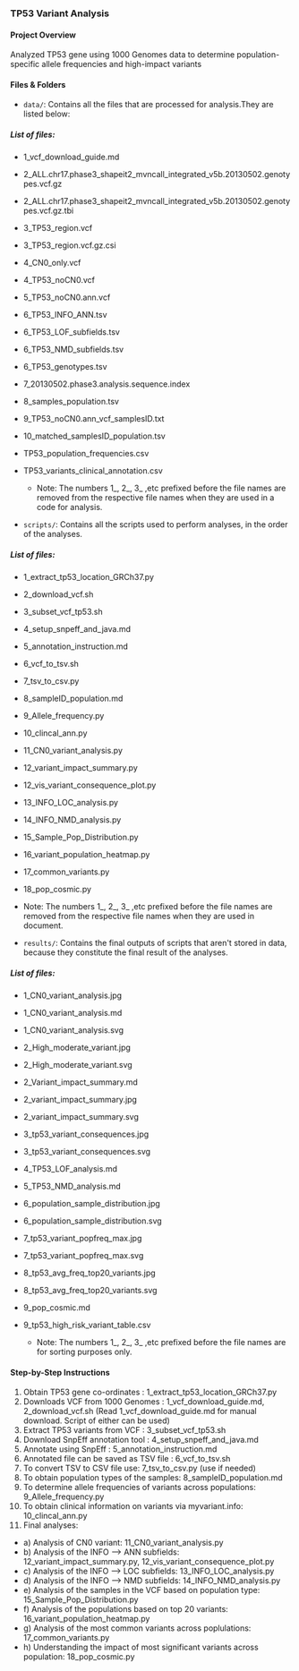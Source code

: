 ### TP53 Variant Analysis

#### Project Overview

Analyzed TP53 gene using 1000 Genomes data to determine population-specific allele frequencies and high-impact variants

#### Files & Folders

- `data/`: Contains all the files that are processed for analysis.They are listed below:

##### List of files:

- 1_vcf_download_guide.md
- 2_ALL.chr17.phase3_shapeit2_mvncall_integrated_v5b.20130502.genotypes.vcf.gz
- 2_ALL.chr17.phase3_shapeit2_mvncall_integrated_v5b.20130502.genotypes.vcf.gz.tbi
- 3_TP53_region.vcf
- 3_TP53_region.vcf.gz.csi
- 4_CN0_only.vcf
- 4_TP53_noCN0.vcf
- 5_TP53_noCN0.ann.vcf
- 6_TP53_INFO_ANN.tsv
- 6_TP53_LOF_subfields.tsv
- 6_TP53_NMD_subfields.tsv
- 6_TP53_genotypes.tsv
- 7_20130502.phase3.analysis.sequence.index
- 8_samples_population.tsv
- 9_TP53_noCN0.ann_vcf_samplesID.txt
- 10_matched_samplesID_population.tsv
- TP53_population_frequencies.csv
- TP53_variants_clinical_annotation.csv

  - Note: The numbers 1_, 2_, 3_ ,etc prefixed before the file names are removed from the respective file names when they are used in a code for analysis.

- `scripts/`: Contains all the scripts used to perform analyses, in the order of the analyses.

##### List of files:

- 1_extract_tp53_location_GRCh37.py
- 2_download_vcf.sh
- 3_subset_vcf_tp53.sh
- 4_setup_snpeff_and_java.md
- 5_annotation_instruction.md
- 6_vcf_to_tsv.sh
- 7_tsv_to_csv.py
- 8_sampleID_population.md
- 9_Allele_frequency.py
- 10_clincal_ann.py
- 11_CN0_variant_analysis.py
- 12_variant_impact_summary.py
- 12_vis_variant_consequence_plot.py
- 13_INFO_LOC_analysis.py
- 14_INFO_NMD_analysis.py
- 15_Sample_Pop_Distribution.py
- 16_variant_population_heatmap.py
- 17_common_variants.py
- 18_pop_cosmic.py

 - Note: The numbers 1_, 2_, 3_ ,etc prefixed before the file names are removed from the respective file names when they are used in document.

- `results/`: Contains the final outputs of scripts that aren't stored in data, because they constitute the final result of the analyses.

##### List of files:

- 1_CN0_variant_analysis.jpg
- 1_CN0_variant_analysis.md
- 1_CN0_variant_analysis.svg
- 2_High_moderate_variant.jpg
- 2_High_moderate_variant.svg
- 2_Variant_impact_summary.md
- 2_variant_impact_summary.jpg
- 2_variant_impact_summary.svg
- 3_tp53_variant_consequences.jpg
- 3_tp53_variant_consequences.svg
- 4_TP53_LOF_analysis.md
- 5_TP53_NMD_analysis.md
- 6_population_sample_distribution.jpg
- 6_population_sample_distribution.svg
- 7_tp53_variant_popfreq_max.jpg
- 7_tp53_variant_popfreq_max.svg
- 8_tp53_avg_freq_top20_variants.jpg
- 8_tp53_avg_freq_top20_variants.svg
- 9_pop_cosmic.md
- 9_tp53_high_risk_variant_table.csv

  - Note: The numbers 1_, 2_, 3_ ,etc prefixed before the file names are for sorting purposes only.

#### Step-by-Step Instructions

 1. Obtain TP53 gene co-ordinates : 1_extract_tp53_location_GRCh37.py
 2. Downloads VCF from 1000 Genomes : 1_vcf_download_guide.md, 2_download_vcf.sh (Read 1_vcf_download_guide.md for manual download. Script of either can be used) 
 3. Extract TP53 variants from VCF : 3_subset_vcf_tp53.sh
 4. Download SnpEff annotation tool : 4_setup_snpeff_and_java.md
 5. Annotate using SnpEff : 5_annotation_instruction.md
 6. Annotated file can be saved as TSV file : 6_vcf_to_tsv.sh
 7. To convert TSV to CSV file use: 7_tsv_to_csv.py (use if needed)
 8. To obtain population types of the samples: 8_sampleID_population.md
 9. To determine allele frequencies of variants across populations: 9_Allele_frequency.py
 10. To obtain clinical information on variants via myvariant.info: 10_clincal_ann.py
 11. Final analyses:
  - a) Analysis of CN0 variant: 11_CN0_variant_analysis.py
  - b) Analysis of the INFO --> ANN subfields: 12_variant_impact_summary.py, 12_vis_variant_consequence_plot.py
  - c) Analysis of the INFO --> LOC subfields: 13_INFO_LOC_analysis.py
  - d) Analysis of the INFO --> NMD subfields: 14_INFO_NMD_analysis.py
  - e) Analysis of the samples in the VCF based on population type: 15_Sample_Pop_Distribution.py
  - f) Analysis of the populations based on top 20 variants: 16_variant_population_heatmap.py
  - g) Analysis of the most common variants across poplulations: 17_common_variants.py
  - h) Understanding the impact of most significant variants across population: 18_pop_cosmic.py


